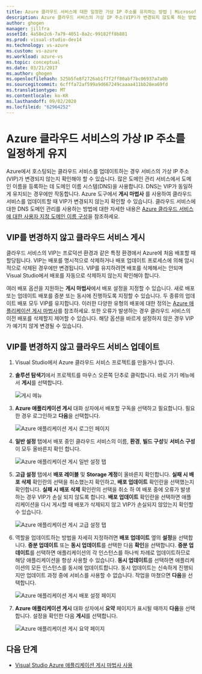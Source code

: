 ```yaml
---
title: Azure 클라우드 서비스에 대한 일정한 가상 IP 주소를 유지하는 방법 | Microsoft Docs
description: Azure 클라우드 서비스의 가상 IP 주소(VIP)가 변경되지 않도록 하는 방법에 대해 알아봅니다.
author: ghogen
manager: jillfra
assetId: 4a58e2c6-7a79-4051-8a2c-99182ff8b881
ms.prod: visual-studio-dev14
ms.technology: vs-azure
ms.custom: vs-azure
ms.workload: azure-vs
ms.topic: conceptual
ms.date: 03/21/2017
ms.author: ghogen
ms.openlocfilehash: 525b5fe8f2726ab1f7f2ff80abf7bc06937a7a0b
ms.sourcegitcommit: 6cfffa72af599a9d667249caaaa411bb28ea69fd
ms.translationtype: MT
ms.contentlocale: ko-KR
ms.lasthandoff: 09/02/2020
ms.locfileid: "62964252"
---
```

# <a name="retain-a-constant-virtual-ip-address-for-an-azure-cloud-service"></a>Azure 클라우드 서비스의 가상 IP 주소를 일정하게 유지
Azure에서 호스팅되는 클라우드 서비스를 업데이트하는 경우 서비스의 가상 IP 주소(VIP)가 변경되지 않는지 확인해야 할 수 있습니다. 많은 도메인 관리 서비스에서 도메인 이름을 등록하는 데 도메인 이름 시스템(DNS)을 사용합니다. DNS는 VIP가 동일하게 유지되는 경우에만 작동합니다. Azure 도구에서 **게시 마법사** 를 사용하여 클라우드 서비스를 업데이트할 때 VIP가 변경되지 않는지 확인할 수 있습니다. 클라우드 서비스에 대한 DNS 도메인 관리를 사용하는 방법에 대한 자세한 내용은 [Azure 클라우드 서비스에 대한 사용자 지정 도메인 이름 구성](/azure/cloud-services/cloud-services-custom-domain-name-portal)을 참조하세요.

## <a name="publish-a-cloud-service-without-changing-its-vip"></a>VIP를 변경하지 않고 클라우드 서비스 게시
클라우드 서비스의 VIP는 프로덕션 환경과 같은 특정 환경에서 Azure에 처음 배포할 때 할당됩니다. VIP는 배포를 명시적으로 삭제하거나 배포 업데이트 프로세스에 의해 암시적으로 삭제된 경우에만 변경됩니다. VIP를 유지하려면 배포를 삭제해서는 안되며 Visual Studio에서 배포를 자동으로 삭제하지 않는지 확인해야 합니다. 

여러 배포 옵션을 지원하는 **게시 마법사**에서 배포 설정을 지정할 수 있습니다. 새로 배포 또는 업데이트 배포를 증분 또는 동시에 진행하도록 지정할 수 있습니다. 두 종류의 업데이트 배포 모두 VIP를 유지합니다. 이러한 다양한 유형의 배포에 대한 정의는 [Azure 애플리케이션 게시 마법사](vs-azure-tools-publish-azure-application-wizard.md)를 참조하세요. 또한 오류가 발생하는 경우 클라우드 서비스의 이전 배포를 삭제할지 제어할 수 있습니다. 해당 옵션을 바르게 설정하지 않은 경우 VIP가 예기치 않게 변경될 수 있습니다.

## <a name="update-a-cloud-service-without-changing-its-vip"></a>VIP를 변경하지 않고 클라우드 서비스 업데이트
1. Visual Studio에서 Azure 클라우드 서비스 프로젝트를 만들거나 엽니다. 

2. **솔루션 탐색기**에서 프로젝트를 마우스 오른쪽 단추로 클릭합니다. 바로 가기 메뉴에서 **게시**를 선택합니다.

    ![게시 메뉴](./media/vs-azure-tools-cloud-service-retain-a-constant-virtual-ip-address/solution-explorer-publish-menu.png)

3. **Azure 애플리케이션 게시** 대화 상자에서 배포할 구독을 선택하고 필요합니다. 필요한 경우 로그인하고 **다음**을 선택합니다.

    ![Azure 애플리케이션 게시 로그인 페이지](./media/vs-azure-tools-cloud-service-retain-a-constant-virtual-ip-address/azure-publish-signin.png)

4. **일반 설정** 탭에서 배포 중인 클라우드 서비스의 이름, **환경**, **빌드 구성**및 **서비스 구성** 이 모두 올바른지 확인 합니다.

    ![Azure 애플리케이션 게시 일반 설정 탭](./media/vs-azure-tools-cloud-service-retain-a-constant-virtual-ip-address/azure-publish-common-settings.png)

5. **고급 설정** 탭에서 **배포 레이블** 및 **Storage 계정**이 올바른지 확인합니다. **실패 시 배포 삭제** 확인란의 선택을 취소했는지 확인하고, **배포 업데이트** 확인란을 선택했는지 확인합니다. **실패 시 배포 삭제** 확인란의 선택을 취소 하 여 배포 중에 오류가 발생 하는 경우 VIP가 손실 되지 않도록 합니다. **배포 업데이트** 확인란을 선택하면 애플리케이션을 다시 게시할 때 배포가 삭제되지 않고 VIP가 손실되지 않았는지 확인할 수 있습니다. 

    ![Azure 애플리케이션 게시 고급 설정 탭](./media/vs-azure-tools-cloud-service-retain-a-constant-virtual-ip-address/azure-publish-advanced-settings.png)

6. 역할을 업데이트하는 방법을 자세히 지정하려면 **배포 업데이트** 옆의 **설정**을 선택합니다. **증분 업데이트** 또는 **동시 업데이트**를 선택한 다음 **확인**을 선택합니다. **증분 업데이트**를 선택하면 애플리케이션의 각 인스턴스를 하나씩 차례로 업데이트하므로 해당 애플리케이션을 항상 사용할 수 있습니다. **동시 업데이트**를 선택하면 애플리케이션의 모든 인스턴스를 동시에 업데이트합니다. 동시 업데이트는 신속하게 진행되지만 업데이트 과정 중에 서비스를 사용할 수 없습니다. 작업을 마쳤으면 **다음**을 선택합니다.

    ![Azure 애플리케이션 게시 배포 설정 페이지](./media/vs-azure-tools-cloud-service-retain-a-constant-virtual-ip-address/azure-publish-deployment-update-settings.png)

7. **Azure 애플리케이션 게시** 대화 상자에서 **요약** 페이지가 표시될 때까지 **다음**을 선택합니다. 설정을 확인한 다음 **게시**를 선택합니다.

    ![Azure 애플리케이션 게시 요약 페이지](./media/vs-azure-tools-cloud-service-retain-a-constant-virtual-ip-address/azure-publish-summary.png)

## <a name="next-steps"></a>다음 단계
- [Visual Studio Azure 애플리케이션 게시 마법사 사용](vs-azure-tools-publish-azure-application-wizard.md)
